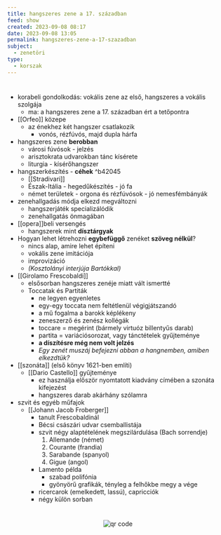 ```yaml
---
title: hangszeres zene a 17. században
feed: show
created: 2023-09-08 08:17
date: 2023-09-08 13:05
permalink: hangszeres-zene-a-17-szazadban
subject:
  - zenetöri
type:
  - korszak
---
```

#
- korabeli gondolkodás: vokális zene az első, hangszeres a vokális szolgája
	- ma: a hangszeres zene a 17. században ért a tetőpontra
- [[Orfeo]] közepe
	- az énekhez két hangszer csatlakozik
		- vonós, rézfúvós, majd dupla hárfa 
- hangszeres zene **berobban**
	- városi fúvósok - jelzés
	- arisztokrata udvarokban tánc kísérete
	- liturgia - kísérőhangszer
- hangszerkészítés - **céhek** ^b42045
	- [[Stradivari]]
	- Észak-Itália - hegedűkészítés - jó fa
	- német területek - orgona és rézfúvósok - jó nemesfémbányák
- zenehallgadás módja elkezd megváltozni
	- hangszerjáték specializálódik
	- zenehallgatás önmagában
- [[opera]]beli versengés
	- hangszerek mint **dísztárgyak**
- Hogyan lehet létrehozni **egybefüggő** zenéket **szöveg nélkül**?
	- nincs alap, amire lehet építeni
	- vokális zene imitációja
	- improvizáció
	- *(Kosztolányi interjúja Bartókkal)*
- [[Girolamo Frescobaldi]]
	- elsősorban hangszeres zenéje miatt vált ismertté
	- Toccatak és Partiták
		- ne legyen egyenletes
		- egy-egy toccata nem feltétlenül végigjátszandó
		- a mű fogalma a barokk képlékeny
		- zeneszerző és zenész kollégák
		- toccare = megérint (bármely virtuóz billentyűs darab)
		- partita = variációsorozat, vagy tánctételek gyűjteménye
		- **a díszítésre még nem volt jelzés**
		- *Egy zenét muszáj befejezni abban a hangnemben, amiben elkezdtük?*
- [[szonáta]] (első könyv 1621-ben említi)
	- [[Dario Castello]] gyűjteménye
		- ez használja először nyomtatott kiadvány címében a szonáta kifejezést
		- hangszeres darab akárhány szólamra
- szvit és egyéb műfajok
	- [[Johann Jacob Froberger]]
		- tanult Frescobaldinál
		- Bécsi császári udvar csemballistája
		- szvit négy alaptételének megszilárdulása (Bach sorrendje)
			1. Allemande (német)
			2. Courante (frandia)
			3. Sarabande (spanyol)
			4. Gigue (angol)
		- Lamento példa
			- szabad polifónia
			- gyönyörű grafikák, tényleg a felhőkbe megy a vége
		- ricercarok (emelkedett, lassú), capricciók
		- négy külön sorban




#
<p style="text-align: center;"><img src="https://chart.googleapis.com/chart?cht=qr&chl=https://notes.andrasdenes.com/hangszeres-zene-a-17-szazadban&chs=180x180&choe=UTF-8&chld=L|2" alt="qr code"></p>

